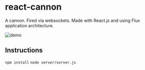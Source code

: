 react-cannon
============

A cannon. Fired via websockets. Made with React.js and using Flux application architecture.

![demo](https://s3.amazonaws.com/kurtzkloud.com/p/cannon-firing-via-websockets.gif)

## Instructions
`npm install`
`node server/server.js`
